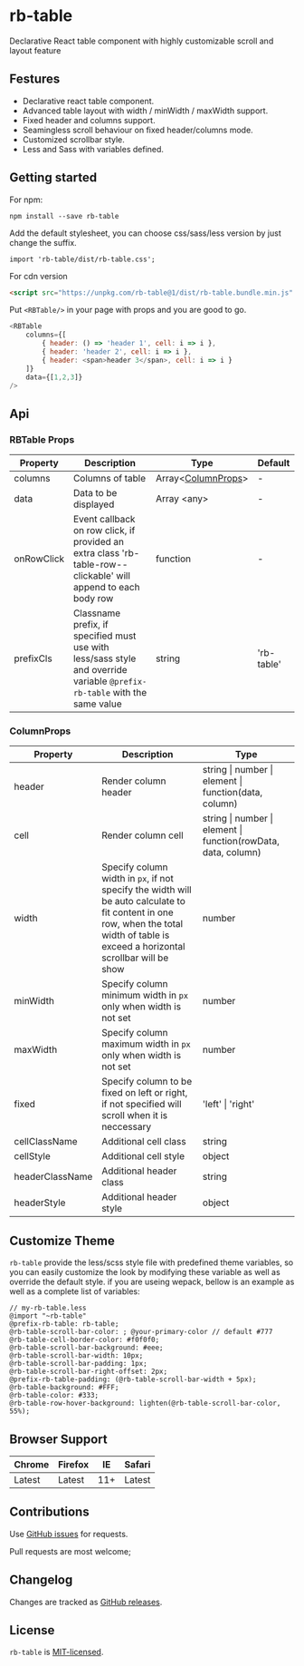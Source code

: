 # rb-table

Declarative React table component with highly customizable scroll and layout feature

## Festures
- Declarative react table component.
- Advanced table layout with width / minWidth / maxWidth support.
- Fixed header and columns support.
- Seamingless scroll behaviour on fixed header/columns mode.  
- Customized scrollbar style.
- Less and Sass with variables defined.

## Getting started
For npm:
```
npm install --save rb-table
```
Add the default stylesheet, you can choose css/sass/less version by just change the suffix.
```shell
import 'rb-table/dist/rb-table.css';
```
For cdn version

```html
<script src="https://unpkg.com/rb-table@1/dist/rb-table.bundle.min.js" crossorigin></script>
```
Put `<RBTable/>` in your page with props and you are good to go.

```javascript
<RBTable 
	columns={[
		{ header: () => 'header 1', cell: i => i },
		{ header: 'header 2', cell: i => i },
		{ header: <span>header 3</span>, cell: i => i }
	]}
    data={[1,2,3]}
/>
```

## Api

### RBTable Props
| Property  | Description  | Type  | Default  |
| ------------ | ------------ | ------------ | ------------ |
| columns | Columns of table  | Array<[ColumnProps](#ColumnProps)>  | - |
|  data | Data to be displayed  | Array	&#60;any&#62;  | - |
| onRowClick  | Event callback on row click, if provided an extra class 'rb-table-row--clickable' will append to each body row    | function  | - |
| prefixCls  | Classname prefix, if specified must use with less/sass style and override  variable `@prefix-rb-table` with the same value | string  | 'rb-table' |

### ColumnProps

| Property  | Description  | Type  |
| ------------ | ------------ | ------------ |
| header | Render column header  | string &#124; number &#124; element &#124; function(data, column)  |
|  cell | Render column cell  | string &#124; number &#124; element &#124; function(rowData, data, column)  |
|  width | Specify column width in `px`, if not specify the width will be auto calculate to fit content in one row, when the total width of table is exceed a horizontal scrollbar will be show | number |
|  minWidth | Specify column minimum  width in `px` only when width is not set | number |
|  maxWidth | Specify column maximum width in `px` only when width is not set | number |
|  fixed | Specify column to be fixed on left or right, if not specified will scroll when it is neccessary  | 'left' &#124; 'right' |
|  cellClassName | Additional cell class | string |
|  cellStyle | Additional cell style | object |
|  headerClassName | Additional header class | string |
|  headerStyle | Additional header style | object |


## Customize Theme
`rb-table` provide the less/scss style file with predefined theme variables, so you can easily customize the look by modifying these variable as well as override the default style. if you are useing wepack, bellow is an example as well as a complete list of variables:
```
// my-rb-table.less
@import "~rb-table"
@prefix-rb-table: rb-table;
@rb-table-scroll-bar-color: ; @your-primary-color // default #777
@rb-table-cell-border-color: #f0f0f0;
@rb-table-scroll-bar-background: #eee;
@rb-table-scroll-bar-width: 10px;
@rb-table-scroll-bar-padding: 1px;
@rb-table-scroll-bar-right-offset: 2px;
@prefix-rb-table-padding: (@rb-table-scroll-bar-width + 5px);
@rb-table-background: #FFF;
@rb-table-color: #333;
@rb-table-row-hover-background: lighten(@rb-table-scroll-bar-color, 55%);
```

Browser Support
------------

| Chrome        | Firefox           | IE  | Safari 
--- | --- | --- | --- |
| Latest | Latest | 11+ | Latest |

Contributions
------------

Use [GitHub issues](https://github.com/sijiecai/rb-table/issues) for requests.

Pull requests are most welcome; 

Changelog
---------

Changes are tracked as [GitHub releases](https://github.com/sijiecai/rb-table/releases).


License
-------

`rb-table` is [MIT-licensed](https://github.com/sijiecai/rb-table/master/LICENSE).